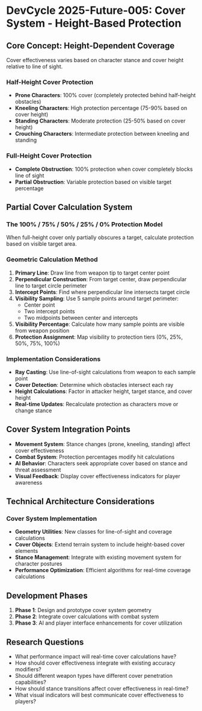 # DevCycle 2025-Future-005: Cover System - Height-Based Protection

## Core Concept: Height-Dependent Coverage
Cover effectiveness varies based on character stance and cover height relative to line of sight.

### Half-Height Cover Protection
- **Prone Characters**: 100% cover (completely protected behind half-height obstacles)
- **Kneeling Characters**: High protection percentage (75-90% based on cover height)
- **Standing Characters**: Moderate protection (25-50% based on cover height)
- **Crouching Characters**: Intermediate protection between kneeling and standing

### Full-Height Cover Protection
- **Complete Obstruction**: 100% protection when cover completely blocks line of sight
- **Partial Obstruction**: Variable protection based on visible target percentage

## Partial Cover Calculation System

### The 100% / 75% / 50% / 25% / 0% Protection Model
When full-height cover only partially obscures a target, calculate protection based on visible target area.

### Geometric Calculation Method
1. **Primary Line**: Draw line from weapon tip to target center point
2. **Perpendicular Construction**: From target center, draw perpendicular line to target circle perimeter
3. **Intercept Points**: Find where perpendicular line intersects target circle
4. **Visibility Sampling**: Use 5 sample points around target perimeter:
   - Center point
   - Two intercept points  
   - Two midpoints between center and intercepts
5. **Visibility Percentage**: Calculate how many sample points are visible from weapon position
6. **Protection Assignment**: Map visibility to protection tiers (0%, 25%, 50%, 75%, 100%)

### Implementation Considerations
- **Ray Casting**: Use line-of-sight calculations from weapon to each sample point
- **Cover Detection**: Determine which obstacles intersect each ray
- **Height Calculations**: Factor in attacker height, target stance, and cover height
- **Real-time Updates**: Recalculate protection as characters move or change stance

## Cover System Integration Points
- **Movement System**: Stance changes (prone, kneeling, standing) affect cover effectiveness
- **Combat System**: Protection percentages modify hit calculations
- **AI Behavior**: Characters seek appropriate cover based on stance and threat assessment
- **Visual Feedback**: Display cover effectiveness indicators for player awareness

## Technical Architecture Considerations

### Cover System Implementation
- **Geometry Utilities**: New classes for line-of-sight and coverage calculations
- **Cover Objects**: Extend terrain system to include height-based cover elements
- **Stance Management**: Integrate with existing movement system for character postures
- **Performance Optimization**: Efficient algorithms for real-time coverage calculations

## Development Phases
1. **Phase 1**: Design and prototype cover system geometry
2. **Phase 2**: Integrate cover calculations with combat system
3. **Phase 3**: AI and player interface enhancements for cover utilization

## Research Questions
- What performance impact will real-time cover calculations have?
- How should cover effectiveness integrate with existing accuracy modifiers?
- Should different weapon types have different cover penetration capabilities?
- How should stance transitions affect cover effectiveness in real-time?
- What visual indicators will best communicate cover effectiveness to players?